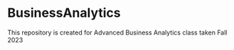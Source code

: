 # BusinessAnalytics
This repository is created for Advanced Business Analytics class taken Fall 2023
